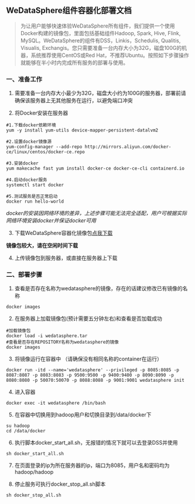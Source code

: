 ## WeDataSphere组件容器化部署文档

> 为让用户能够快速体验WeDataSphere所有组件，我们提供一个使用Docker构建的镜像包，里面包括基础组件Hadoop, Spark, Hive, Flink, MySQL。WeDataSphere的组件有DSS，Linkis，Schedulis, Qualitis, Visualis, Exchangis。您只需要准备一台内存大小为32G，磁盘100G的机器，系统推荐使用CentOS或Red Hat，不推荐Ubuntu。按照如下步骤操作就能够在半小时内完成所有服务的部署与使用。

### 一、准备工作
1. 需要准备一台内存大小最少为32G，磁盘大小约为100G的服务器，部署前请确保该服务器上无其他服务在运行，以避免端口冲突

2. 将Docker安装在服务器
```shell
#1.下载docker依赖环境 
yum -y install yum-utils device-mapper-persistent-datalvm2

#2.设置docker镜像源 
yum-config-manager --add-repo http://mirrors.aliyun.com/docker-ce/linux/centos/docker-ce.repo   

#3.安装docker 
yum makecache fast yum install docker-ce docker-ce-cli containerd.io  

#4.启动docker服务 
systemctl start docker  

#5.测试服务是否正常启动   
docker run hello-world
```
*docker的安装因网络环境的差异，上述步骤可能无法完全适配，用户可根据实际网络环境安装docker并保证docker可用*

3. 下载WeDataSphere容器化镜像包[点我下载](https://osp-1257653870.cos.ap-guangzhou.myqcloud.com/WeDatasphere/DataSphereStudio/1.1.1/wedatasphere.tar.gz)

**镜像包较大，请在空闲时间下载**

4. 上传镜像包到服务器，或直接在服务器上下载

### 二、部署步骤
1. 查看是否存在名称为wedatasphere的镜像，存在的话建议修改已有镜像的名称
```shell
docker images
```

2. 在服务器上加载镜像包(预计需要五分钟左右)和查看是否加载成功
```shell
#加载镜像包 
docker load -i wedatasphere.tar 
#查看是否存在REPOSITORY名称为wedatasphere的镜像 
docker images
```

3. 将镜像运行在容器中 （请确保没有相同名称的container在运行）
```shell
docker run -itd --name='wedatasphere' --privileged -p 8085:8085 -p 8087:8087 -p 8083:8083 -p 9500:9500 -p 9400:9400 -p 8090:8090 -p 8080:8080 -p 50070:50070 -p 8088:8088 -p 9001:9001 wedatasphere init
```

4. 进入容器
```shell
docker exec -it wedatasphere /bin/bash
```

5. 在容器中切换用到hadoop用户和切换目录到/data/docker下
```shell
su hadoop
cd /data/docker
```

6. 执行脚本docker_start_all.sh，无报错的情况下就可以去登录DSS并使用
```shell
sh docker_start_all.sh
```

7. 在页面登录的ip为所在服务器的ip，端口为8085，用户名和密码均为hadoop/hadoop

8. 停止服务可执行docker_stop_all.sh脚本
```shell
sh docker_stop_all.sh
```



